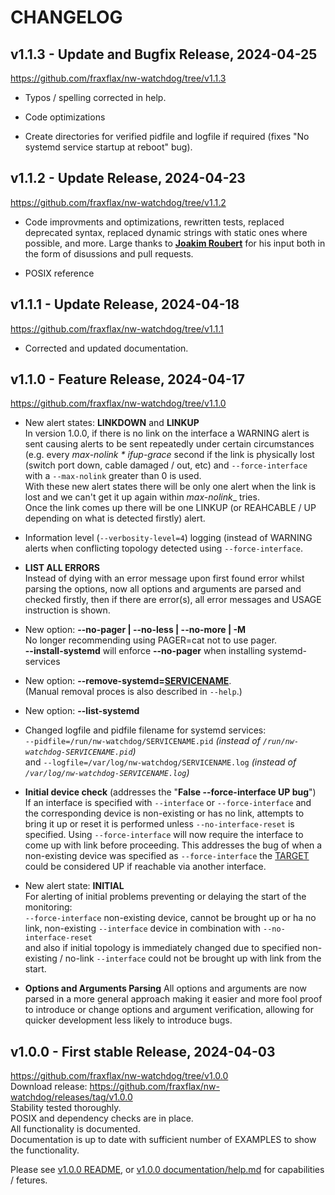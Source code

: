 # CHANGELOG

## v1.1.3 - Update and Bugfix Release, 2024-04-25
https://github.com/fraxflax/nw-watchdog/tree/v1.1.3

* Typos / spelling corrected in help.

* Code optimizations

* Create directories for verified pidfile and logfile if required (fixes "No systemd service startup at reboot" bug).

## v1.1.2 - Update Release, 2024-04-23
https://github.com/fraxflax/nw-watchdog/tree/v1.1.2

* Code improvments and optimizations, rewritten tests, replaced deprecated syntax, replaced dynamic strings with static ones where possible, and more.
  Large thanks to __[Joakim Roubert](https://github.com/d97jro)__ for his input both in the form of disussions and pull requests.

* POSIX reference

## v1.1.1 - Update Release, 2024-04-18
https://github.com/fraxflax/nw-watchdog/tree/v1.1.1

* Corrected and updated documentation.

## v1.1.0 - Feature Release, 2024-04-17
https://github.com/fraxflax/nw-watchdog/tree/v1.1.0

* New alert states: __LINKDOWN__ and __LINKUP__<br>
  In version 1.0.0, if there is no link on the interface a WARNING alert is sent causing alerts to be sent repeatedly under certain circumstances (e.g. every _max-nolink * ifup-grace_ second  if the link is physically lost (switch port down, cable damaged / out, etc) and `--force-interface` with a `--max-nolink` greater than 0 is used.<br>
  With these new alert states there will be only one alert when the link is lost and we can't get it up again within _max-nolink__ tries.<br>
  Once the link comes up there will be one LINKUP (or REAHCABLE / UP depending on what is detected firstly) alert.
  
* Information level (`--verbosity-level=4`) logging (instead of WARNING alerts when  conflicting topology detected using `--force-interface`.

* __LIST ALL ERRORS__<br>
  Instead of dying with an error message upon first found error whilst parsing the options, now all options and arguments are parsed and checked firstly, then if there are error(s), all error messages and USAGE instruction is shown.

* New option: __--no-pager | --no-less | --no-more | -M__<br>
  No longer recommending using PAGER=cat not to use pager.<br>
  __--install-systemd__ will enforce __--no-pager__ when installing systemd-services
  
* New option: __--remove-systemd=<ins>SERVICENAME</ins>__.<br>
  (Manual removal proces is also described in `--help`.)

* New option: __--list-systemd__

* Changed logfile and pidfile filename for systemd services:<br>
  `--pidfile=/run/nw-watchdog/SERVICENAME.pid` _(instead of `/run/nw-watchdog-SERVICENAME.pid`)_<br>
  and `--logfile=/var/log/nw-watchdog/SERVICENAME.log` _(instead of `/var/log/nw-watchdog-SERVICENAME.log`)_
  
* __Initial device check__ (addresses the "__False --force-interface UP bug__") <br>
  If an interface is specified with `--interface` or `--force-interface` and the corresponding device is non-existing or has no link, attempts to bring it up or reset it is performed unless `--no-interface-reset` is specified. Using `--force-interface` will now require the interface to come up with link before proceeding. This addresses the bug of when a non-existing device was specified as `--force-interface` the <ins>TARGET</ins> could be considered UP if reachable via another interface.

* New alert state: __INITIAL__<br>
  For alerting of initial problems preventing or delaying the start of the monitoring:<br>
  `--force-interface` non-existing device, cannot be brought up or ha no link, non-existing `--interface` device in combination with `--no-interface-reset`<br>
  and also if initial topology is immediately changed due to specified non-existing / no-link `--interface` could not be brought up with link from the start.
  
* __Options and Arguments Parsing__
All options and arguments are now parsed in a more general approach making it easier and more fool proof to introduce or change options and argument verification, allowing for quicker development less likely to introduce bugs.

## v1.0.0 - First stable Release, 2024-04-03
https://github.com/fraxflax/nw-watchdog/tree/v1.0.0 <br>
Download release: https://github.com/fraxflax/nw-watchdog/releases/tag/v1.0.0 <br>
Stability tested thoroughly.<br>
POSIX and dependency checks are in place.<br>
All functionality is documented.<br>
Documentation is up to date with sufficient number of EXAMPLES to show the functionality.

Please see
[v1.0.0 README](https://github.com/fraxflax/nw-watchdog/blob/v1.0.0/README.md),
or [v1.0.0 documentation/help.md](https://github.com/fraxflax/nw-watchdog/blob/v1.0.0/documentation/help.md) 
for capabilities / fetures.



